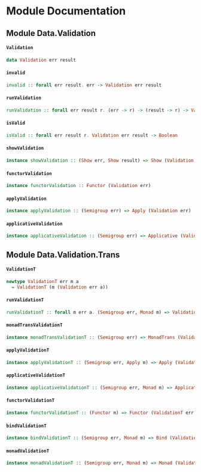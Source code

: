 # Module Documentation

## Module Data.Validation

#### `Validation`

``` purescript
data Validation err result
```


#### `invalid`

``` purescript
invalid :: forall err result. err -> Validation err result
```


#### `runValidation`

``` purescript
runValidation :: forall err result r. (err -> r) -> (result -> r) -> Validation err result -> r
```


#### `isValid`

``` purescript
isValid :: forall err result r. Validation err result -> Boolean
```


#### `showValidation`

``` purescript
instance showValidation :: (Show err, Show result) => Show (Validation err result)
```


#### `functorValidation`

``` purescript
instance functorValidation :: Functor (Validation err)
```


#### `applyValidation`

``` purescript
instance applyValidation :: (Semigroup err) => Apply (Validation err)
```


#### `applicativeValidation`

``` purescript
instance applicativeValidation :: (Semigroup err) => Applicative (Validation err)
```



## Module Data.Validation.Trans

#### `ValidationT`

``` purescript
newtype ValidationT err m a
  = ValidationT (m (Validation err a))
```


#### `runValidationT`

``` purescript
runValidationT :: forall m err a. (Semigroup err, Monad m) => ValidationT err m a -> m (Validation err a)
```


#### `monadTransValidationT`

``` purescript
instance monadTransValidationT :: (Semigroup err) => MonadTrans (ValidationT err)
```


#### `applyValidationT`

``` purescript
instance applyValidationT :: (Semigroup err, Apply m) => Apply (ValidationT err m)
```


#### `applicativeValidationT`

``` purescript
instance applicativeValidationT :: (Semigroup err, Monad m) => Applicative (ValidationT err m)
```


#### `functorValidationT`

``` purescript
instance functorValidationT :: (Functor m) => Functor (ValidationT err m)
```


#### `bindValidationT`

``` purescript
instance bindValidationT :: (Semigroup err, Monad m) => Bind (ValidationT err m)
```


#### `monadValidationT`

``` purescript
instance monadValidationT :: (Semigroup err, Monad m) => Monad (ValidationT err m)
```




